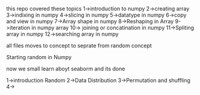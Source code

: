 <!-- here i am learning numpy  -->
this repo covered these topics
1->introduction to numpy
2->creating array 
3->indixing in numpy 
4->slicing in numpy 
5->datatype in numpy
6->copy and view in numpy
7->Array shape in numpy
8->Reshaping in Array
9->iteration in numpy array
10-> joining or concatination in numpy
11->Spliting array in numpy
12->searching array in numpy

all files moves to concept to seprate from random concept 

Starting random in Numpy

now we small learn aboyt seaborm and its done

1->introduction Random
2->Data Distribution
3->Permutation and shuffling
4->